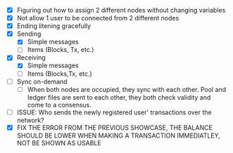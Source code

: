 * [X] Figuring out how to assign 2 different nodes without changing variables
* [X] Not allow 1 user to be connected from 2 different nodes
* [X] Ending litening gracefully
* [X] Sending
  * [X] Simple messages
  * [ ] Items (Blocks, Tx, etc.)
* [X] Receiving
  * [X] Simple messages
  * [ ] Items (Blocks,Tx, etc.)
* [ ] Sync on-demand
  * [ ] When both nodes are occupied, they sync with each other. Pool and ledger files are sent to each other, they both check validity and come to a consensus.
* [ ] ISSUE: Who sends the newly registered user' transactions over the network?
* [X] FIX THE ERROR FROM THE PREVIOUS SHOWCASE, THE BALANCE SHOULD BE LOWER WHEN MAKING A TRANSACTION IMMEDIATLEY, NOT BE SHOWN AS USABLE
